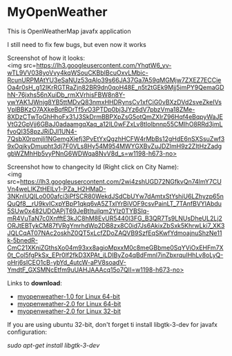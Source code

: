 # MyOpenWeather
This is OpenWeatherMap javafx application

I still need to fix few bugs, but even now it works

Screenshot of how it looks:</br>
<img src=https://lh3.googleusercontent.com/YhqtW6_yv-wTL9VV038yoVvy4kqWSouCKBbIBcuOxvLMbic-RcunURPMAtYU3eSaNUz53qAlo39s66JA37Ga7A59qMGMjw7ZXEZ7ECCieOa4r0sH_g12IKrRGTRaZjn82BR9dn0qoH48E_n5t2tGEk9Mjj5imPY9QemaGDhN-76jxhs56nXuiDb_rmXVrhisFBW8n8Y-ywYAK1JWnjg8YB5ttMDvQ83nmxHHDRynsCv1xfCiG0vBXzDVd2sveZkeIVsVplBBKzO7AXkeBqfRDrTf5vO3PTDp0bj3JYz6dV7pbzVma18ZMe-8XDzCTwToGhHhoFx31J3SkDrmBBPXpZsG5otQmZXIrZ96Hqf4eBqpyWaJEVtG2GpVjj6GBaJ0adaamgqXaq_a12IL0wFZxLv8tIolbnnp55CMIhO8RRd3jmLfvoQI358pzJRiDJI1UN4-7QsbX0rpmjli1NGemgXiefj3PvEtYxQgzhHCFW4rMbBs12gHdE6nSXSsuZwf39xOqjkyDmupht3dj7F0VLs8Hy54M954MWYGXBvZuJDZlmH9z2ZItHzZadggbWZMhHb5vyPNnG6WDWqa8NvV8d_s=w1198-h673-no></br>

Screenshot how to changecity Id (Right click on City Name):</br>
<img src=https://lh3.googleusercontent.com/2wi4zshUGD72NGfkvQn74lmY7CUVn4weLIKZtHElLv1-PZa_H2HMaD-3NKnIUQILo000afci3iPfSCR80WekdJSdCbUYw7dAmtxStYshiU6LZhyzp65nQuQf8__rU9kvICxpYBpP1qkq6vA5ZTxIYrBiVOF9csvPainLT_7TAnfBVYlAbdu5SUw0x482UDOAPjT69JeBtItuilqm2YIz0TYBSIq-mR4VuTaN7c0XnfftE3kJC8hM8EvUR5440l3FG_B3QR7Ts9LNUsDheUL2Lj2ORJtEBTykCM87fVRgYmrhdWp2DB8zx8C0id7Js6AkixZbSxk5KhrwLki7_XK3JQLCqAT07NAc2oskhZ0QT5xLcfZDoZAQVB9SzfEqSKwfYdmoajnuShzNe11k-5bnedR-CmC21XKniZGthsXo04m93xx8agioMpxxM0c8meGBbme0SqYViOxEHFm7X0t_Col5fgPkSx_EPr0lf2fkD3XPAt_iLDIByZo4qBdFmnl7inZbxrquIHhLv8oLyQ-oHrj6sICEO1cB-ybYd_4utcW-aPV8soadV-YmdtF_GXSMNcEtfm9uUAHJAAAcq15o7QII=w1198-h673-no></br>

Links to <strong>download</strong>:
<ul>
  <li><a href=https://www.dropbox.com/s/s0y30qz8tqbhs56/myopenweather-1.0-amd64.deb?dl=0 target="_blank">myopenweather-1.0 for Linux 64-bit</a></li>
  <li><a href="https://www.dropbox.com/s/ul6lw1c7om2e52n/myopenweather-2.0x64.deb?dl=0" target="_blank">myopenweather-2.0 for Linux 64-bit</a></li>
  <li><a href="https://www.dropbox.com/s/d963nqpibz3vq95/myopenweather-2.0-i386.deb?dl=0" target="_blank">myopenweather-2.0 for Linux 32-bit</a></li>
</ul>
If you are using ubuntu 32-bit, don't forget ti install libgtk-3-dev for javafx configuration:
<p><em>sudo apt-get install libgtk-3-dev</em></p>



